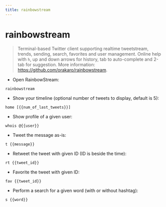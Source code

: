 ```yaml
---
title: rainbowstream
---
```

# rainbowstream

> Terminal-based Twitter client supporting realtime tweetstream, trends, sending, search, favorites and user management.
> Online help with `h`, up and down arrows for history, tab to auto-complete and 2-tab for suggestion.
> More information: <https://github.com/orakaro/rainbowstream>.

- Open RainbowStream:

`rainbowstream`

- Show your timeline (optional number of tweets to display, default is 5):

`home [{{num_of_last_tweets}}]`

- Show profile of a given user:

`whois @{{user}}`

- Tweet the message as-is:

`t {{message}}`

- Retweet the tweet with given ID (ID is beside the time):

`rt {{tweet_id}}`

- Favorite the tweet with given ID:

`fav {{tweet_id}}`

- Perform a search for a given word (with or without hashtag):

`s {{word}}`
